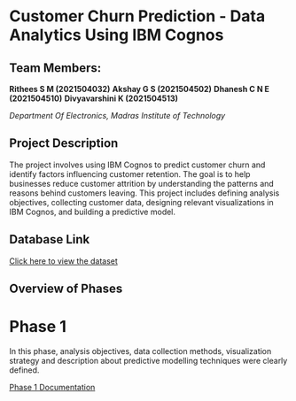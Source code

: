 # Customer Churn Prediction - Data Analytics Using IBM Cognos
## Team Members:

**Rithees S M (2021504032)**
**Akshay G S (2021504502)**
**Dhanesh C N E (2021504510)**
**Divyavarshini K (2021504513)**

_Department Of Electronics, Madras Institute of Technology_

## Project Description
The project involves using IBM Cognos to predict customer churn and identify factors influencing customer retention. The goal is to help businesses reduce customer attrition by understanding the patterns and reasons behind customers leaving. This project includes defining analysis objectives, collecting customer data, designing relevant visualizations in IBM Cognos, and building a predictive model.
## Database Link
[Click here to view the dataset](https://www.kaggle.com/datasets/blastchar/telco-customer-churn)

## Overview of Phases
# Phase 1
In this phase, analysis objectives, data collection methods, visualization strategy and description about predictive modelling techniques were clearly defined.

[Phase 1 Documentation](DAC_Phase1.docx)
